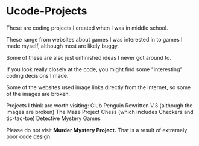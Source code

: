 # Ucode-Projects
These are coding projects I created when I was in middle school. 

These range from websites about games I was interested in to games I made myself, although most are likely buggy.

Some of these are also just unfinished ideas I never got around to.

If you look really closely at the code, you might find some "interesting" coding decisions I made. 

Some of the websites used image links directly from the internet, so some of the images are broken.

Projects I think are worth visiting:
Club Penguin Rewritten V.3 (although the images are broken)
The Maze Project
Chess (which includes Checkers and tic-tac-toe)
Detective Mystery Games

Please do not visit **Murder Mystery Project.** That is a result of extremely poor code design.

